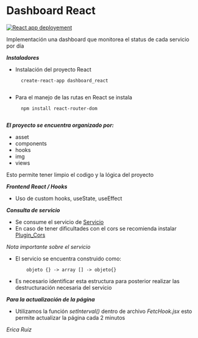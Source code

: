 # Dashboard React
[![React app deployement](https://github.com/Erica1912/dashboard_react/actions/workflows/node.js.yml/badge.svg)](https://github.com/Erica1912/dashboard_react/actions/workflows/node.js.yml)

Implementación una dashboard que monitorea el status de cada  servicio por día

***Instaladores***
- Instalación del proyecto React  
    ``` 
      create-react-app dashboard_react 
     
     ```

- Para el manejo de las rutas en React se instala    
  ```
    npm install react-router-dom
   
   ```

***El proyecto se encuentra organizado por:***
- asset 
- components
- hooks
- img
- views

Esto permite tener limpio el codigo y la lógica del proyecto

***Frontend React / Hooks***

- Uso de custom hooks, useState, useEffect


***Consulta de servicio***
- Se consume el servicio de [Servicio](https://us-central1-cm-devops-294019.cloudfunctions.net/status)
- En caso de tener dificultades con el cors se recomienda instalar [Plugin_Cors](https://chrome.google.com/webstore/detail/local-cors/bhachhlaofmplbfnefenmlnflolelkff?hl=en)

*Nota importante sobre el servicio*
- El servicio se encuentra construido como:

  ``` 
      objeto {} -> array [] -> objeto{}  
  
  ```
- Es necesario identificar esta estructura para posterior realizar las destructuración necesaria del servicio

***Para la actualización de la página***

- Utilizamos la función *setInterval()* dentro de archivo *FetcHook.jsx* esto permite actualizar la página cada 2 minutos

*Erica Ruiz*
